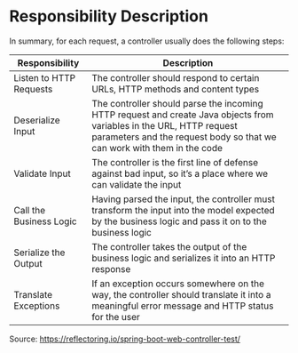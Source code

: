 # Responsibility	Description

In summary, for each request, a controller usually does the following steps:

| Responsibility | Description |
| -------------- | ----------- |
| Listen to HTTP Requests |	The controller should respond to certain URLs, HTTP methods and content types |
| Deserialize Input	| The controller should parse the incoming HTTP request and create Java objects from variables in the URL, HTTP request parameters and the request body so that we can work with them in the code |
| Validate Input | The controller is the first line of defense against bad input, so it’s a place where we can validate the input |
| Call the Business Logic | Having parsed the input, the controller must transform the input into the model expected by the business logic and pass it on to the business logic |
| Serialize the Output | The controller takes the output of the business logic and serializes it into an HTTP response |
| Translate Exceptions | If an exception occurs somewhere on the way, the controller should translate it into a meaningful error message and HTTP status for the user |

Source: https://reflectoring.io/spring-boot-web-controller-test/
